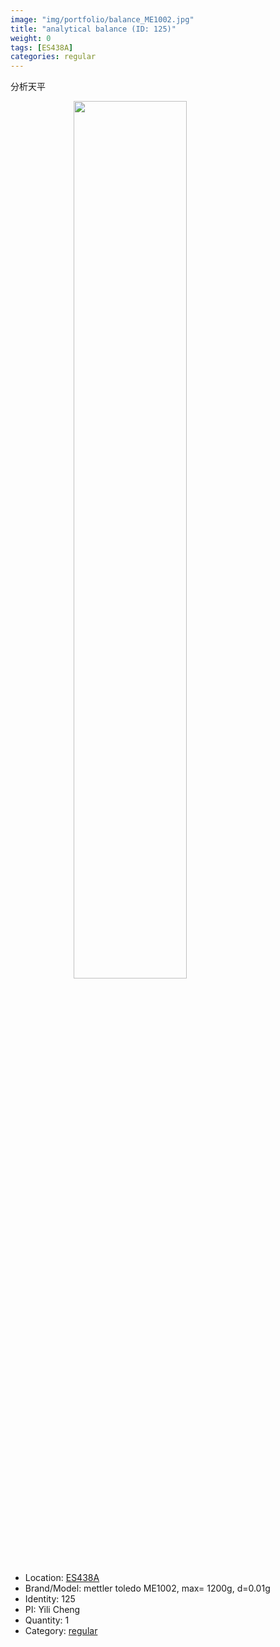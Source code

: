 ```yaml
---
image: "img/portfolio/balance_ME1002.jpg"
title: "analytical balance (ID: 125)"
weight: 0
tags: [ES438A]
categories: regular
---
```


分析天平

<!--more-->

<img src="../../img/portfolio/balance_ME1002.jpg" width="60%" style="display: block; margin: auto;">

- Location: [ES438A](../../tags/es438a)
- Brand/Model: mettler toledo ME1002, max= 1200g, d=0.01g
- Identity: 125
- PI: Yili Cheng
- Quantity: 1
- Category: [regular](../../categories/regular)






